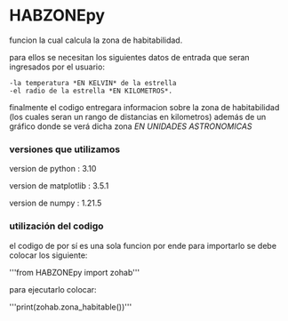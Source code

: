 # HABZONEpy
funcion la cual calcula la zona de habitabilidad.

para ellos se necesitan los siguientes datos de entrada que seran ingresados por el usuario:

    -la temperatura *EN KELVIN* de la estrella 
    -el radio de la estrella *EN KILOMETROS*.

finalmente el codigo entregara informacion sobre la zona de habitabilidad (los cuales seran un rango de distancias en kilometros) además de un gráfico donde se verá dicha zona *EN UNIDADES ASTRONOMICAS*

### versiones que utilizamos

version de python : 3.10 

version de matplotlib : 3.5.1

version de numpy : 1.21.5

### utilización del codigo
el codigo de por sí es una sola funcion por ende para importarlo se debe colocar los siguiente: 

'''from HABZONEpy import zohab'''

para ejecutarlo colocar: 

'''print(zohab.zona_habitable())'''
